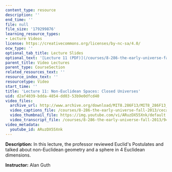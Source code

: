 ```yaml
---
content_type: resource
description: ''
end_time: ''
file: null
file_size: '179299876'
learning_resource_types:
- Lecture Videos
license: https://creativecommons.org/licenses/by-nc-sa/4.0/
ocw_type: ''
optional_tab_title: Lecture Slides
optional_text: '[Lecture 11 (PDF)](/courses/8-286-the-early-universe-fall-2013/resources/mit8_286f13_lec11)'
parent_title: Video Lectures
parent_type: CourseSection
related_resources_text: ''
resource_index_text: ''
resourcetype: Video
start_time: ''
title: 'Lecture 11: Non-Euclidean Spaces: Closed Universes'
uid: d2af4039-bdda-4854-dd03-53b9e0dfcd40
video_files:
  archive_url: http://www.archive.org/download/MIT8.286F13/MIT8_286F13_lec11_300k.mp4
  video_captions_file: /courses/8-286-the-early-universe-fall-2013/cecaf4dcda82506eaac12bacdcfe7ba1_ARuzDX55Xnk.vtt
  video_thumbnail_file: https://img.youtube.com/vi/ARuzDX55Xnk/default.jpg
  video_transcript_file: /courses/8-286-the-early-universe-fall-2013/94d64e9de7dffb202372b30df69c48a5_ARuzDX55Xnk.pdf
video_metadata:
  youtube_id: ARuzDX55Xnk
---
```


**Description:** In this lecture, the professor reviewed Euclid's Postulates and talked about non-Euclidean geometry and a sphere in 4 Euclidean dimensions.

**Instructor:** Alan Guth

